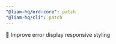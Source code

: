 ```yaml
---
"@liam-hq/erd-core": patch
"@liam-hq/cli": patch
---
```


💄 Improve error display responsive styling
